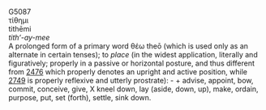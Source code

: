 <body>
  <p>G5087<br>  τίθημι  <br> tithēmi  <br><i>tith‘-ay-mee </i><br>A prolonged form of a primary word   θέω    theō   (which is used only as an alternate in certain tenses); to <i>place</i> (in the widest application, literally and figuratively; properly in a passive or horizontal posture, and thus different from <a href="g2476.htm">2476</a>  which properly denotes an upright and active position, while <a href="g2749.htm">2749</a> is properly reflexive and utterly prostrate): - + advise, appoint, bow, commit, conceive, give, X kneel down, lay (aside, down, up), make, ordain, purpose, put, set (forth), settle, sink down.<br></p>
 </body>